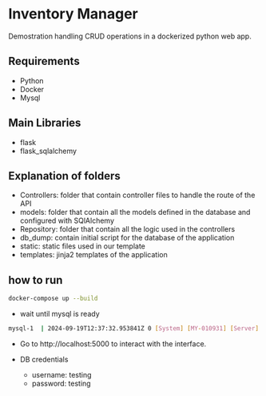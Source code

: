 # Inventory Manager

Demostration handling CRUD operations in a dockerized python web app.

## Requirements
- Python
- Docker
- Mysql

## Main Libraries
- flask
- flask_sqlalchemy

## Explanation of folders
- Controllers: folder that contain controller files to handle the route of the API
- models: folder that contain all the models defined in the database and configured with SQlAlchemy
- Repository: folder that contain all the logic used in the controllers
- db_dump: contain initial script for the database of the application
- static: static files used in our template
- templates: jinja2 templates of the application

## how to run
```bash
docker-compose up --build
```

- wait until mysql is ready
```bash
mysql-1  | 2024-09-19T12:37:32.953841Z 0 [System] [MY-010931] [Server] /usr/sbin/mysqld: ready for connections. Version: '9.0.1'  socket: '/var/run/mysqld/mysqld.sock'  port: 3306  MySQL Community Server - GPL. 
```

- Go to http://localhost:5000 to interact with the interface.

- DB credentials
    - username: testing
    - password: testing


